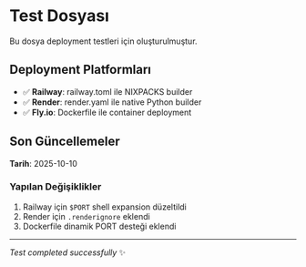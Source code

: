 # Test Dosyası

Bu dosya deployment testleri için oluşturulmuştur.

## Deployment Platformları

- ✅ **Railway**: railway.toml ile NIXPACKS builder
- ✅ **Render**: render.yaml ile native Python builder
- ✅ **Fly.io**: Dockerfile ile container deployment

## Son Güncellemeler

**Tarih**: 2025-10-10

### Yapılan Değişiklikler
1. Railway için `$PORT` shell expansion düzeltildi
2. Render için `.renderignore` eklendi
3. Dockerfile dinamik PORT desteği eklendi

---

*Test completed successfully* ✨
